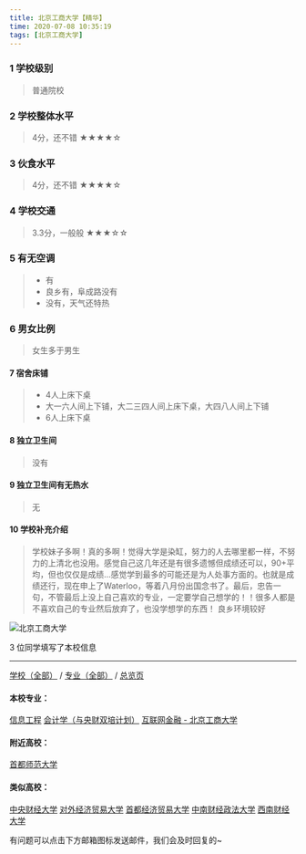 ```yaml
---
title: 北京工商大学【精华】
time: 2020-07-08 10:35:19
tags: [北京工商大学]
---
```

### 1 学校级别
> 普通院校


### 2 学校整体水平
> 4分，还不错
★★★★☆


### 3 伙食水平
>  4分，还不错
★★★★☆


### 4 学校交通
> 3.3分，一般般
★★★☆☆


### 5 有无空调
> - 有
> - 良乡有，阜成路没有
> - 没有，天气还特热

### 6 男女比例
> 女生多于男生


#### 7 宿舍床铺
> - 4人上床下桌
> - 大一六人间上下铺，大二三四人间上床下桌，大四八人间上下铺
> - 6人上床下桌
 

#### 8 独立卫生间
> 没有


#### 9 独立卫生间有无热水
> 无


#### 10 学校补充介绍
> 学校妹子多啊！真的多啊！觉得大学是染缸，努力的人去哪里都一样，不努力的上清北也没用。感觉自己这几年还是有很多遗憾但成绩还可以，90+平均，但也仅仅是成绩…感觉学到最多的可能还是为人处事方面的。也就是成绩还行，现在申上了Waterloo，等着八月份出国念书了。最后，忠告一句，不管最后上没上自己喜欢的专业，一定要学自己想学的！！很多人都是不喜欢自己的专业然后放弃了，也没学想学的东西！
> 良乡环境较好


![北京工商大学](http://upload-images.jianshu.io/upload_images/6510336-c0b4b38baddfe94a.jpg?imageMogr2/auto-orient/strip%7CimageView2/2/w/1240)

3 位同学填写了本校信息
***
[学校（全部）](https://univgo.github.io/2020/07/09/学校汇总页) / [专业（全部）](https://univgo.github.io/2020/07/09/专业汇总页) / [总览页](https://univgo.github.io/2020/07/09/总览)
#### 本校专业：
[信息工程](https://univgo.github.io/2020/07/08/信息工程%20-%20北京工商大学)
[会计学（与央财双培计划）](https://univgo.github.io/2020/07/08/会计学%20-%20中央财经大学+北京工商大学（双培计划）)
[互联网金融 - 北京工商大学](https://univgo.github.io/2020/07/08/互联网金融%20-%20北京工商大学)
#### 附近高校：
[首都师范大学](https://univgo.github.io/2020/07/08/首都师范大学) 
#### 类似高校：
[中央财经大学](https://univgo.github.io/2020/07/08/中央财经大学)
[对外经济贸易大学](https://univgo.github.io/2020/07/08/对外经济贸易大学)
[首都经济贸易大学](https://univgo.github.io/2020/07/08/首都经济贸易大学)
[中南财经政法大学](https://univgo.github.io/2020/07/08/中南财经政法大学)
[西南财经大学](https://univgo.github.io/2020/07/08/西南财经大学)

有问题可以点击下方邮箱图标发送邮件，我们会及时回复的~

